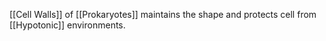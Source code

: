 [[Cell Walls]] of [[Prokaryotes]] maintains the shape and protects cell from [[Hypotonic]] environments.